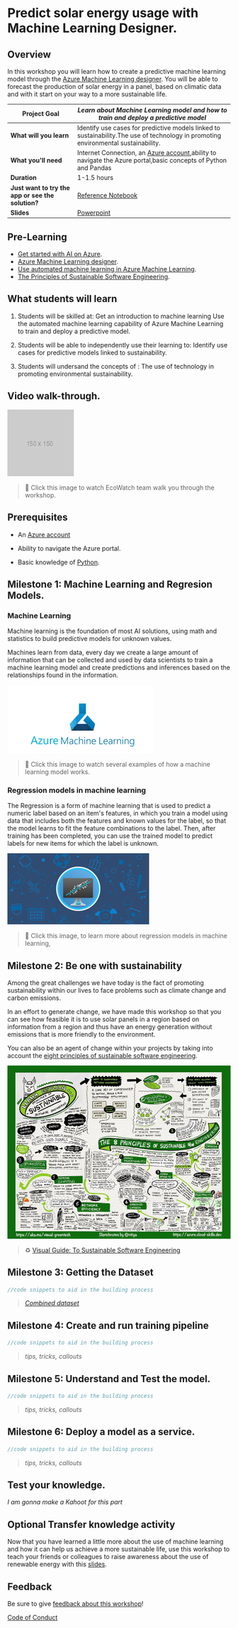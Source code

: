 # Predict solar energy usage with Machine Learning Designer.

## Overview

In this workshop you will learn how to create a predictive machine learning model through the [Azure Machine Learning designer](https://docs.microsoft.com/en-us/azure/machine-learning/concept-designer).
You will be able to forecast the production of solar energy in a panel, based on climatic data and with it start on your way to a more sustainable life.

| **Project Goal**              | *Learn about Machine Learning model and how to train and deploy a predictive model*                                    |
| ----------------------------- | --------------------------------------------------------------------- |
| **What will you learn**       | Identify use cases for predictive models linked to sustainability.The use of technology in promoting environmental sustainability.                                        |
| **What you'll need**          | Internet Connection, an [Azure account](https://azure.microsoft.com),ability to navigate the Azure portal,basic concepts of Python and Pandas|
| **Duration**                  | 1-1.5 hours                                                               |
| **Just want to try the app or see the solution?** | [Reference Notebook](https://ml.azure.com/fileexplorerAzNB?wsid=/subscriptions/90617110-25a5-404c-8888-29477a22fe42/resourceGroups/ExamPractice/providers/Microsoft.MachineLearningServices/workspaces/AI900-practice&tid=84c31ca0-ac3b-4eae-ad11-519d80233e6f&activeFilePath=Users/ANDREW.CHAN/german_renewable_data_prep.ipynb)                          |
| **Slides** | [Powerpoint](slides.pptx)                          |

## Pre-Learning
- [Get started with AI on Azure](https://docs.microsoft.com/en-us/learn/modules/get-started-ai-fundamentals/).
- [Azure Machine Learning designer](https://docs.microsoft.com/en-us/azure/machine-learning/concept-designer).
- [Use automated machine learning in Azure Machine Learning](https://docs.microsoft.com/es-mx/learn/modules/use-automated-machine-learning/).
- [The Principles of Sustainable Software Engineering](https://docs.microsoft.com/en-us/learn/modules/sustainable-software-engineering-overview/).


## What students will learn

1. Students will be skilled at: 
        Get an introduction to machine learning
        Use the automated machine learning capability of Azure Machine Learning to train and deploy a predictive model.
        
2. Students will be able to independently use their learning to:
        Identify use cases for predictive models linked to sustainability.

3. Students will undersand the concepts of : 
        The use of technology in promoting environmental sustainability. 
        


## Video walk-through. 

![image of completed project](images/placeholder.png)
>🎥 Click this image to watch EcoWatch team walk you through the workshop. 

## Prerequisites

- An [Azure account](https://azure.microsoft.com)

- Ability to navigate the Azure portal.

- Basic knowledge of [Python](https://www.python.org/downloads/).


## Milestone 1: Machine Learning and Regresion Models. 

### Machine Learning
Machine learning is the foundation of most AI solutions, using math and statistics to build predictive models for unknown values. 

Machines learn from data, every day we create a large amount of information that can be collected and used by data scientists to train a machine learning model and create predictions and inferences based on the relationships found in the information.

[![workshop walk-through](./images/images.png)](https://www.microsoft.com/en-us/videoplayer/embed/RE4xAok?postJsllMsg=true)
>🎥 Click this image to watch several examples of how a machine learning model works. 

### Regression models in machine learning

The Regression is a form of machine learning that is used to predict a numeric label based on an item's features,  in which you train a model using data that includes both the features and known values for the label, so that the model learns to fit the feature combinations to the label. Then, after training has been completed, you can use the trained model to predict labels for new items for which the label is unknown.


[![workshop walk-through](./images/Regresion_Logol.png )](https://docs.microsoft.com/en-us/learn/modules/understand-regression-machine-learning/)
>🔎 Click this image, to learn more about regression models in machine learning, 


## Milestone 2: Be one with sustainability 

Among the great challenges we have today is the fact of promoting sustainability within our lives to face problems such as climate change and carbon emissions. 

In an effort to generate change, we have made this workshop so that you can see how feasible it is to use solar panels in a region based on information from a region and thus have an energy generation without emissions that is more friendly to the environment.

You can also be an agent of change within your projects by taking into account the [eight principles of sustainable software engineering](https://docs.microsoft.com/en-us/learn/modules/sustainable-software-engineering-overview/).

![workshop walk-through](./images/visual-greentech.jpeg)
>♻️ [Visual Guide: To Sustainable Software Engineering](https://techcommunity.microsoft.com/t5/green-tech-blog/a-visual-guide-to-sustainable-software-engineering/ba-p/2130034) 


## Milestone 3: Getting the Dataset

```javascript
//code snippets to aid in the building process
```

> *[Combined dataset](https://ml.azure.com/fileexplorerAzNB?wsid=/subscriptions/90617110-25a5-404c-8888-29477a22fe42/resourceGroups/ExamPractice/providers/Microsoft.MachineLearningServices/workspaces/AI900-practice&tid=84c31ca0-ac3b-4eae-ad11-519d80233e6f&activeFilePath=Users/ANDREW.CHAN/combined_german_renewable.csv)*

## Milestone 4: Create and run training pipeline

```javascript
//code snippets to aid in the building process
```

> *tips, tricks, callouts*

## Milestone 5: Understand and Test the model.

```javascript
//code snippets to aid in the building process
```

> *tips, tricks, callouts*

## Milestone 6: Deploy a model as a service. 

```javascript
//code snippets to aid in the building process
```

> *tips, tricks, callouts*



## Test your knowledge. 

*I am gonna make a Kahoot for this part*



## Optional Transfer knowledge activity

Now that you have learned a little more about the use of machine learning and how it can help us achieve a more sustainable life, use this workshop to teach your friends or colleagues to raise awareness about the use of renewable energy with this [slides](./Slides.pptx). 


## Feedback

Be sure to give [feedback about this workshop](https://forms.office.com/r/MdhJWMZthR)!

[Code of Conduct](CODE_OF_CONDUCT.md)

